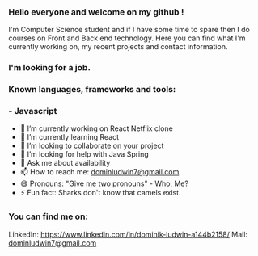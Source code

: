 ### Hello everyone and welcome on my github !
I'm Computer Science student and if I have some time to spare then I do courses on Front and Back end technology. 
Here you can find what I'm currently working on, my recent projects and contact information. 

### I'm looking for a job.

### Known languages, frameworks and tools: 
### - Javascript

- 🔭 I’m currently working on React Netflix clone
- 🌱 I’m currently learning React
- 👯 I’m looking to collaborate on your project
- 🤔 I’m looking for help with Java Spring
- 💬 Ask me about availability
- 📫 How to reach me: dominludwin7@gmail.com
- 😄 Pronouns: "Give me two pronouns" - Who, Me?
- ⚡ Fun fact: Sharks don't know that camels exist.

### You can find me on:
LinkedIn: https://www.linkedin.com/in/dominik-ludwin-a144b2158/
Mail: dominludwin7@gmail.com
